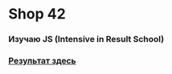 # Shop 42
### Изучаю JS (Intensive in Result School)
### [Результат здесь](https://perecmc.github.io/Shop-42/)